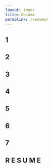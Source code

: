 ```yaml
---
layout: inner
title: Resume
permalink: /resume/
---
```

## 1
## 2 
## 3
## 4 
## 5
## 6 
## 7
## R E S U M E
